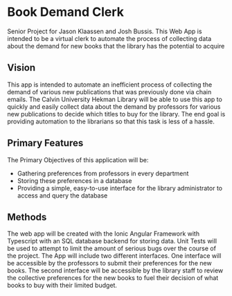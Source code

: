 # Book Demand Clerk

Senior Project for Jason Klaassen and Josh Bussis.
This Web App is intended to be a virtual clerk to automate the process of collecting data about the demand 
for new books that the library has the potential to acquire

## Vision

This app is intended to automate an inefficient process of collecting the demand of various new publications 
that was previously done via chain emails. The Calvin University Hekman Library will be able to use this app 
to quickly and easily collect data about the demand by professors for various new publications to decide which
titles to buy for the library. The end goal is providing automation to the librarians so that this task is less
of a hassle.

## Primary Features

The Primary Objectives of this application will be:

  * Gathering preferences from professors in every department
  * Storing these preferences in a database
  * Providing a simple, easy-to-use interface for the library administrator to access and query the database
  

## Methods

The web app will be created with the Ionic Angular Framework with Typescript with an SQL database backend for storing data. 
Unit Tests will be used to attempt to limit the amount of serious bugs over the course of the project.
The App will include two different interfaces. One interface will be accessible by the professors to submit their preferences
for the new books. The second interface will be accessible by the library staff to review the collective preferences for the
new books to fuel their decision of what books to buy with their limited budget.

